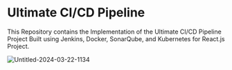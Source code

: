 # Ultimate CI/CD Pipeline
This Repository contains the Implementation of the Ultimate CI/CD Pipeline Project Built using Jenkins, Docker, SonarQube, and Kubernetes for React.js Project.


![Untitled-2024-03-22-1134](https://github.com/sanyam40/Ultimate-CICD-Pipeline/assets/87993985/df3f9e91-19c6-42e5-8427-4fbeeae13174)
